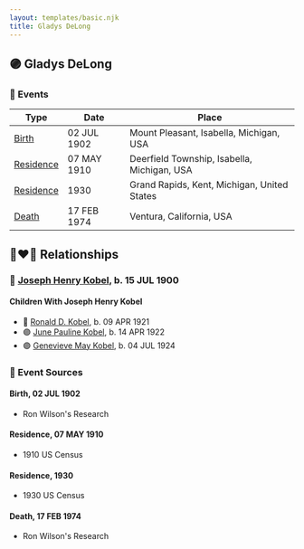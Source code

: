 ```yaml
---
layout: templates/basic.njk
title: Gladys DeLong
---
```

## 🟣 Gladys DeLong

### 📆 Events

Type | Date | Place
------ | ------ | ------
[Birth](#event-event-3) | 02 JUL 1902 | Mount Pleasant, Isabella, Michigan, USA
[Residence](#event-event-0) | 07 MAY 1910 | Deerfield Township, Isabella, Michigan, USA
[Residence](#event-event-1) | 1930 | Grand Rapids, Kent, Michigan, United States
[Death](#event-event-6) | 17 FEB 1974 | Ventura, California, USA

## 👩‍❤️‍👨 Relationships

### 🔵 [Joseph Henry Kobel](/people/5/50400728), b. 15 JUL 1900

#### Children With Joseph Henry Kobel
* 🔵 [Ronald D. Kobel](/people/4/42573952), b. 09 APR 1921
* 🟣 [June Pauline Kobel](/people/4/43589122), b. 14 APR 1922
* 🟣 [Genevieve May Kobel](/people/2/28360305), b. 04 JUL 1924
### 📰 Event Sources

#### <a id="event-event-3"></a> Birth, 02 JUL 1902
* Ron Wilson's Research

#### <a id="event-event-0"></a> Residence, 07 MAY 1910
* 1910 US Census

#### <a id="event-event-1"></a> Residence, 1930
* 1930 US Census

#### <a id="event-event-6"></a> Death, 17 FEB 1974
* Ron Wilson's Research